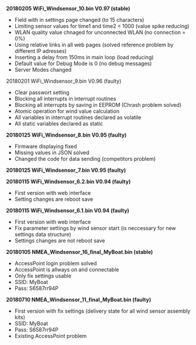 **20180205 WiFi_Windsensor_10.bin V0.97 (stable)**

* Field with in settings page changed (to 15 characters)
* Limiting sensor values for time1 and time2 < 1000 (value spike reducing)
* WLAN quality value chnaged for unconnected WLAN (no connection = 0%)
* Using relative links in all web pages (solved reference problem by different IP adresses)
* Inserting a delay from 150ms in main loop (load reducing)
* Default value for Debug Mode is 0 (no debug messages)
* Server Modes changed

20180201 WiFi_Windsensor_9.bin V0.96 (faulty)

* Clear passwort setting
* Blocking all interrupts in interrupt routines
* Blocking all interrupts by saving in EEPROM (Chrash problem solved)
* Atomic operation for wind value calculation
* All variables in interrupt routines declared as volatile
* All static variables declared as static

**20180125 WiFi_Windsensor_8.bin V0.95 (faulty)**

* Firmware displaying fixed
* Missing values in JSON solved
* Changed the code for data sending (competitors problem)

**20180125 WiFi_Windsensor_7.bin V0.95 (faulty)**

**20180115 WiFi_Windsensor_6.2.bin V0.94 (faulty)**

* First version with web interface
* Setting changes are reboot save

**20180115 WiFi_Windsensor_6.1.bin V0.94 (faulty)**

* First version with web interface
* Fix parameter settings by wind sensor start (is neccessary for new settings data structure)
* Settings changes are not reboot save

**20180105 NMEA_Windsensor_16_final_MyBoat.bin (stable)**

* AccessPoint login problem solved
* AccessPoint is allways on and connectable
* Only fix settings usable
* SSID: MyBoat
* Pass: S6587rr94P

**20180710 NMEA_Windsensor_11_final_MyBoat.bin (faulty)**

* First version with fix settings (delivery state for all wind sensor assembly kits)
* SSID: MyBoat
* Pass: S6587rr94P
* Existing AccessPoint problem
